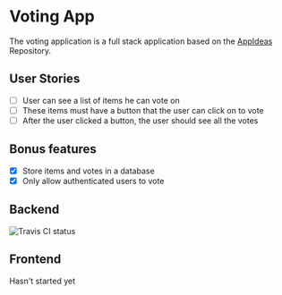# Voting App

The voting application is a full stack application based on the [AppIdeas](https://github.com/florinpop17/app-ideas/blob/master/Projects/2-Intermediate/Voting-App.md) Repository.

## User Stories

- [ ] User can see a list of items he can vote on
- [ ] These items must have a button that the user can click on to vote
- [ ] After the user clicked a button, the user should see all the votes

## Bonus features

- [x] Store items and votes in a database
- [x] Only allow authenticated users to vote

## Backend

<img src="https://app.travis-ci.com/Rod1Andrade/voting-app.svg?branch=main" alt="Travis CI status">

## Frontend

Hasn't started yet
